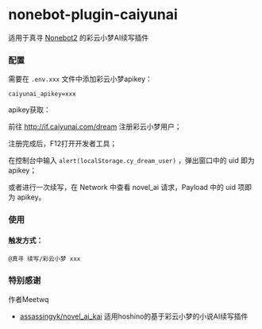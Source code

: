 # nonebot-plugin-caiyunai

适用于真寻 [Nonebot2](https://github.com/nonebot/nonebot2) 的彩云小梦AI续写插件

### 配置

需要在 `.env.xxx` 文件中添加彩云小梦apikey：

```
caiyunai_apikey=xxx

```

apikey获取：

前往 http://if.caiyunai.com/dream 注册彩云小梦用户；

注册完成后，F12打开开发者工具；

在控制台中输入 `alert(localStorage.cy_dream_user)` ，弹出窗口中的 uid 即为 apikey；

或者进行一次续写，在 Network 中查看 novel_ai 请求，Payload 中的 uid 项即为 apikey。


### 使用

#### 触发方式：

```
@真寻 续写/彩云小梦 xxx

```


### 特别感谢
作者Meetwq
- [assassingyk/novel_ai_kai](https://github.com/assassingyk/novel_ai_kai) 适用hoshino的基于彩云小梦的小说AI续写插件
